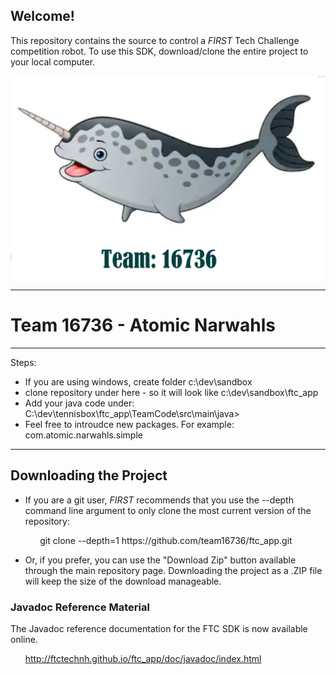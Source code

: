 ## Welcome!
This repository contains the source to control a *FIRST* Tech Challenge competition robot.  To use this SDK, download/clone the entire project to your local computer.

![Team 16736](ftc_logo_16736.jpg)

**************************************************************************************
# Team 16736 - Atomic Narwahls
**************************************************************************************

Steps:
 * If you are using windows, create folder c:\dev\sandbox
 * clone repository under here - so it will look like c:\dev\sandbox\ftc_app
 * Add your java code under: C:\dev\tennisbox\ftc_app\TeamCode\src\main\java>
 * Feel free to introudce new packages. For example: com.atomic.narwahls.simple

**************************************************************************************

## Downloading the Project
* If you are a git user, *FIRST* recommends that you use the --depth command line argument to only clone the most current version of the repository:

<p>&nbsp;&nbsp;&nbsp;&nbsp;&nbsp;&nbsp;&nbsp;&nbsp;&nbsp;&nbsp;&nbsp;&nbsp;git clone --depth=1 https://github.com/team16736/ftc_app.git</p>

* Or, if you prefer, you can use the "Download Zip" button available through the main repository page.  Downloading the project as a .ZIP file will keep the size of the download manageable.

### Javadoc Reference Material
The Javadoc reference documentation for the FTC SDK is now available online.  

&nbsp;&nbsp;&nbsp;&nbsp;&nbsp;&nbsp;http://ftctechnh.github.io/ftc_app/doc/javadoc/index.html    
